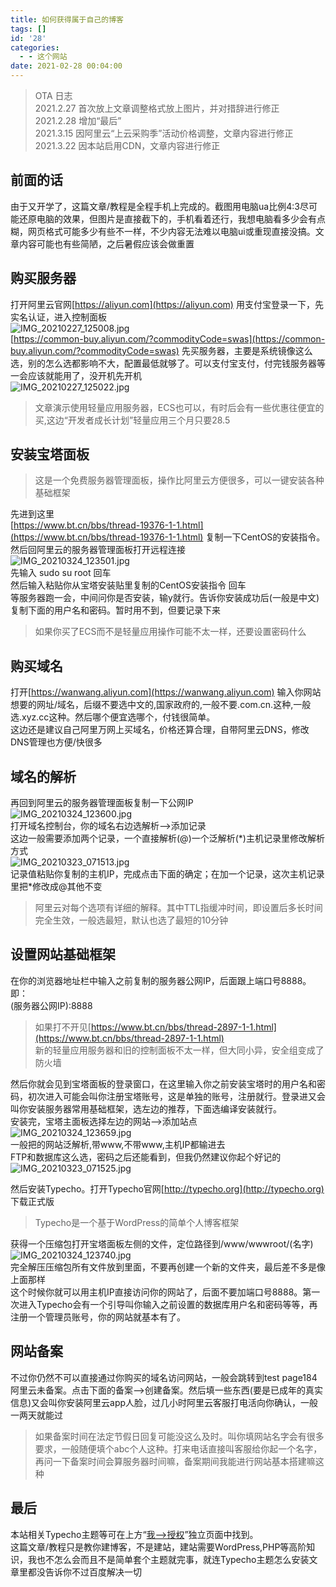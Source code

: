 ```yaml
---
title: 如何获得属于自己的博客
tags: []
id: '28'
categories:
  - - 这个网站
date: 2021-02-28 00:04:00
---
```


> OTA 日志  
> 2021.2.27 首次放上文章调整格式放上图片，并对措辞进行修正  
> 2021.2.28 增加“最后”  
> 2021.3.15 因阿里云“上云采购季”活动价格调整，文章内容进行修正  
> 2021.3.22 因本站启用CDN，文章内容进行修正

## 前面的话

由于又开学了，这篇文章/教程是全程手机上完成的。截图用电脑ua比例4:3尽可能还原电脑的效果，但图片是直接截下的，手机看着还行，我想电脑看多少会有点糊，网页格式可能多少有些不一样，不少内容无法难以电脑ui或重现直接没搞。文章内容可能也有些简陋，之后暑假应该会做重置

## 购买服务器

打开阿里云官网[https://aliyun.com](https://aliyun.com) 用支付宝登录一下，先实名认证，进入控制面板  
![IMG_20210227_125008.jpg](http://jiecs.xyz/usr/uploads/2021/02/898075664.jpg "IMG_20210227_125008.jpg")  
[https://common-buy.aliyun.com/?commodityCode=swas](https://common-buy.aliyun.com/?commodityCode=swas) 先买服务器，主要是系统镜像这么选，别的怎么选都影响不大，配置最低就够了。可以支付宝支付，付完钱服务器等一会应该就能用了，没开机先开机  
![IMG_20210227_125022.jpg](http://jiecs.xyz/usr/uploads/2021/02/3715585312.jpg "IMG_20210227_125022.jpg")

> 文章演示使用轻量应用服务器，ECS也可以，有时后会有一些优惠往便宜的买,这边“开发者成长计划”轻量应用三个月只要28.5

## 安装宝塔面板

> 这是一个免费服务器管理面板，操作比阿里云方便很多，可以一键安装各种基础框架

先进到这里  
[https://www.bt.cn/bbs/thread-19376-1-1.html](https://www.bt.cn/bbs/thread-19376-1-1.html) 复制一下CentOS的安装指令。然后回阿里云的服务器管理面板打开远程连接  
![IMG_20210324_123501.jpg](http://jiecs.xyz/usr/uploads/2021/03/2577608535.jpg "IMG_20210324_123501.jpg")  
先输入 sudo su root 回车  
然后输入粘贴你从宝塔安装贴里复制的CentOS安装指令 回车  
等服务器跑一会，中间问你是否安装，输y就行。告诉你安装成功后(一般是中文)复制下面的用户名和密码。暂时用不到，但要记录下来

> 如果你买了ECS而不是轻量应用操作可能不太一样，还要设置密码什么

## 购买域名

打开[https://wanwang.aliyun.com](https://wanwang.aliyun.com) 输入你网站想要的网址/域名，后缀不要选中文的,国家政府的,一般不要.com.cn.这种,一般选.xyz.cc这种。然后哪个便宜选哪个，付钱很简单。  
这边还是建议自己阿里万网上买域名，价格还算合理，自带阿里云DNS，修改DNS管理也方便/快很多

## 域名的解析

再回到阿里云的服务器管理面板复制一下公网IP  
![IMG_20210324_123600.jpg](http://jiecs.xyz/usr/uploads/2021/03/156082113.jpg "IMG_20210324_123600.jpg")  
打开域名控制台，你的域名右边选解析-->添加记录  
这边一般需要添加两个记录，一个直接解析(@)一个泛解析(\*)主机记录里修改解析方式  
![IMG_20210323_071513.jpg](http://jiecs.xyz/usr/uploads/2021/03/395560603.jpg "IMG_20210323_071513.jpg")  
记录值粘贴你复制的主机IP，完成点击下面的确定；在加一个记录，这次主机记录里把\*修改成@其他不变

> 阿里云对每个选项有详细的解释。其中TTL指缓冲时间，即设置后多长时间完全生效，一般选最短，默认也选了最短的10分钟

## 设置网站基础框架

在你的浏览器地址栏中输入之前复制的服务器公网IP，后面跟上端口号8888。即：  
(服务器公网IP):8888

> 如果打不开见[https://www.bt.cn/bbs/thread-2897-1-1.html](https://www.bt.cn/bbs/thread-2897-1-1.html)  
> 新的轻量应用服务器和旧的控制面板不太一样，但大同小异，安全组变成了防火墙

然后你就会见到宝塔面板的登录窗口，在这里输入你之前安装宝塔时的用户名和密码，初次进入可能会叫你注册宝塔账号，这是单独的账号，注册就行。登录进又会叫你安装服务器常用基础框架，选左边的推荐，下面选编译安装就行。  
安装完，宝塔主面板选择左边的网站-->添加站点  
![IMG_20210324_123659.jpg](http://jiecs.xyz/usr/uploads/2021/03/3847299099.jpg "IMG_20210324_123659.jpg")  
一般把的网站泛解析,带www,不带www,主机IP都输进去  
FTP和数据库这么选，密码之后还能看到，但我仍然建议你起个好记的  
![IMG_20210323_071525.jpg](http://jiecs.xyz/usr/uploads/2021/03/4012274731.jpg "IMG_20210323_071525.jpg")

然后安装Typecho。打开Typecho官网[http://typecho.org](http://typecho.org) 下载正式版

> Typecho是一个基于WordPress的简单个人博客框架

获得一个压缩包打开宝塔面板左侧的文件，定位路径到/www/wwwroot/(名字)  
![IMG_20210324_123740.jpg](http://jiecs.xyz/usr/uploads/2021/03/2462154463.jpg "IMG_20210324_123740.jpg")  
完全解压压缩包所有文件放到里面，不要再创建一个新的文件夹，最后差不多是像上面那样  
这个时候你就可以用主机IP直接访问你的网站了，后面不要加端口号8888。第一次进入Typecho会有一个引导叫你输入之前设置的数据库用户名和密码等等，再注册一个管理员账号，你的网站就基本有了。

## 网站备案

不过你仍然不可以直接通过你购买的域名访问网站，一般会跳转到test page184 阿里云未备案。点击下面的备案-->创建备案。然后填一些东西(要是已成年的真实信息)又会叫你安装阿里云app人脸，过几小时阿里云客服打电活向你确认，一般一两天就能过

> 如果备案时间在法定节假日回复可能没这么及时。叫你填网站名字会有很多要求，一般随便填个abc个人这种。打来电话直接叫客服给你起一个名字，再问一下备案时间会算服务器时间嘛，备案期间我能进行网站基本搭建嘛这种

## 最后

本站相关Typecho主题等可在上方“[我-->授权](http://jiecs.xyz/index.php/about.html)”独立页面中找到。  
这篇文章/教程只是教你建博客，不是建站，建站需要WordPress,PHP等高阶知识，我也不怎么会而且不是简单套个主题就完事，就连Typecho主题怎么安装文章里都没告诉你不过百度解决一切